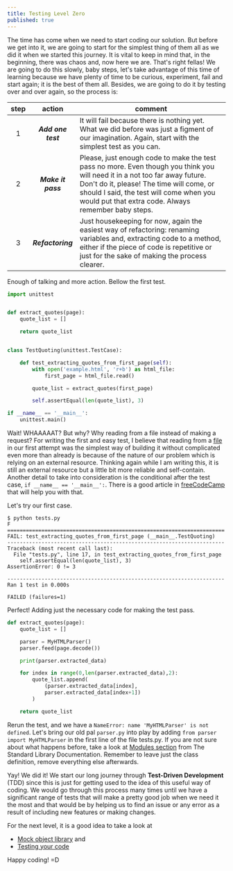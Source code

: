 ```yaml
---
title: Testing Level Zero
published: true
---
```


The time has come when we need to start coding our solution. But before we get
into it, we are going to start for the simplest thing of them all as we did it
when we started this journey.
It is vital to keep in mind that, in the beginning, there was chaos and, now here
we are. That's right fellas! We are going to do this slowly, baby steps, let's take
advantage of this time of learning because we have plenty of time to be curious, experiment, fail and start again;
it is the best of them all. Besides, we are going to do it by testing over and over again, so the process is:

|  step  | action | comment |
| :----: | :----: | ------- |
| 1 | **_Add one test_** | It will fail because there is nothing yet. What we did before was just a figment of our imagination. Again, start with the simplest test as you can. |
| 2 | **_Make it pass_** | Please, just enough code to make the test pass no more. Even though you think you will need it in a not too far away future. Don't do it, please! The time will come, or should I said, the test will come when you would put that extra code. Always remember baby steps. |
| 3 | **_Refactoring_** | Just housekeeping for now, again the easiest way of refactoring: renaming variables and, extracting code to a method, either if the piece of code is repetitive or just for the sake of making the process clearer. |

Enough of talking and more action. Bellow the first test.

```python
import unittest


def extract_quotes(page):
    quote_list = []

    return quote_list


class TestQuoting(unittest.TestCase):

    def test_extracting_quotes_from_first_page(self):
        with open('example.html', 'r+b') as html_file:
            first_page = html_file.read()

        quote_list = extract_quotes(first_page)

        self.assertEqual(len(quote_list), 3)

if __name__ == '__main__':
    unittest.main()
```

Wait! WHAAAAAT? But why? Why reading from a file instead of making a request? For
writing the first and easy test, I believe that reading from a [file](https://ambarmendez.github.io/files/example.html) in
our first attempt was the simplest way of building it without complicated even
more than already is because of the nature of our problem which is relying on an
external resource. Thinking again while I am writing this, it is still
an external resource but a little bit more reliable and self-contain. Another
detail to take into consideration is the conditional after the test
case, `if __name__ == '__main__':`. There is a good article
in [freeCodeCamp](https://www.freecodecamp.org/news/if-name-main-python-example/) that
will help you with that.

Let's try our first case.

```
$ python tests.py
F
======================================================================
FAIL: test_extracting_quotes_from_first_page (__main__.TestQuoting)
----------------------------------------------------------------------
Traceback (most recent call last):
  File "tests.py", line 17, in test_extracting_quotes_from_first_page
    self.assertEqual(len(quote_list), 3)
AssertionError: 0 != 3

----------------------------------------------------------------------
Ran 1 test in 0.000s

FAILED (failures=1)

```

Perfect! Adding just the necessary code for making the test pass.

```python
def extract_quotes(page):
    quote_list = []

    parser = MyHTMLParser()
    parser.feed(page.decode())

    print(parser.extracted_data)

    for index in range(0,len(parser.extracted_data),2):
        quote_list.append(
            (parser.extracted_data[index],
            parser.extracted_data[index+1])
        )

    return quote_list
```

Rerun the test, and we have a `NameError: name 'MyHTMLParser' is not defined`. Let's
bring our old pal `parser.py` into play by adding `from parser import MyHTMLParser`
in the first line of the file tests.py. If you are not sure about what happens before,
take a look at [Modules section](https://docs.python.org/3/tutorial/modules.html) from
The Standard Library Documentation. Remember to leave just the class definition, remove
everything else afterwards.

Yay! We did it! We start our long journey through **Test-Driven Development**
(TDD) since this is just for getting used to the idea of this useful way of coding.
We would go through this process many times until we have a significant range of
tests that will make a pretty good job when we need it the most and that would be by
helping us to find an issue or any error as a result of including new features or making
changes.

For the next level, it is a good idea to take a look at
- [Mock object library](https://docs.python.org/3/library/unittest.mock.html) and
- [Testing your code](https://docs.python-guide.org/writing/tests/)

Happy coding! =D
